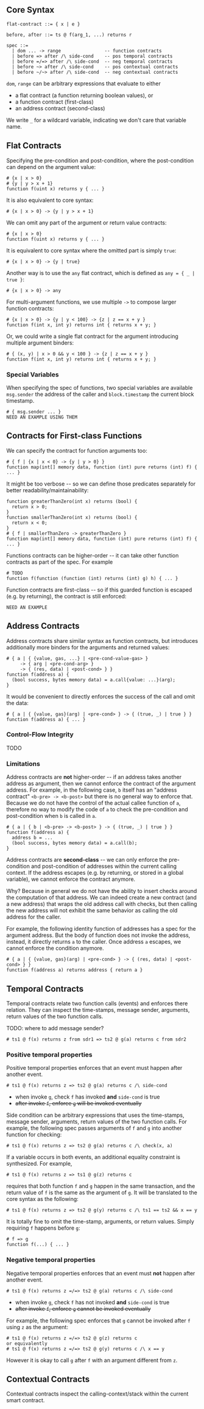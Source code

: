 ## Core Syntax

```
flat-contract ::= { x | e }

before, after ::= ts @ f(arg_1, ...) returns r

spec ::=
  | dom ... -> range                -- function contracts
  | before => after /\ side-cond    -- pos temporal contracts
  | before =/=> after /\ side-cond  -- neg temporal contracts
  | before ~> after /\ side-cond    -- pos contextual contracts
  | before ~/~> after /\ side-cond  -- neg contextual contracts
```

`dom`, `range` can be arbitrary expressions that evaluate to either
- a flat contract (a function returning boolean values), or
- a function contract (first-class)
- an address contract (second-class)

We write `_` for a wildcard variable, indicating we don't care that variable name.

## Flat Contracts

Specifying the pre-condition and post-condition, where the post-condition
can depend on the argument value:

```
# {x | x > 0}
# {y | y > x + 1}
function f(uint x) returns y { ... }
```
It is also equivalent to core syntax:
```
# {x | x > 0} -> {y | y > x + 1}
```

We can omit any part of the argument or return value contracts:

```
# {x | x > 0}
function f(uint x) returns y { ... }
```
It is equivalent to core syntax where the omitted part is simply `true`:
```
# {x | x > 0} -> {y | true}
```
Another way is to use the `any` flat contract, which is defined as `any = { _ | true }`:
```
# {x | x > 0} -> any
```

For multi-argument functions, we use multiple `->` to compose larger function
contracts:
```
# {x | x > 0} -> {y | y < 100} -> {z | z == x + y }
function f(int x, int y) returns int { returns x + y; }
```
Or, we could write a single flat contract for the argument introducing
multiple argument binders:
```
# { (x, y) | x > 0 && y < 100 } -> {z | z == x + y }
function f(int x, int y) returns int { returns x + y; }
```

### Special Variables

When specifying the spec of functions, two special variables are available
`msg.sender` the address of the caller and `block.timestamp` the current
block timestamp.

```
# { msg.sender ... }
NEED AN EXAMPLE USING THEM
```

## Contracts for First-class Functions

We can specify the contract for function arguments too:
```
# { f | {x | x < 0} -> {y | y > 0} }
function map(int[] memory data, function (int) pure returns (int) f) { ... }
```
It might be too verbose -- so we can define those predicates separately for better readability/maintainability:
```
function greaterThanZero(int x) returns (bool) {
  return x > 0;
}
function smallerThanZero(int x) returns (bool) {
  return x < 0;
}
# { f | smallerThanZero -> greaterThanZero }
function map(int[] memory data, function (int) pure returns (int) f) { ... }
```

Functions contracts can be higher-order -- it can take other function contracts
as part of the spec. For example
```
# TODO
function f(function (function (int) returns (int) g) h) { ... }
```

Function contracts are first-class -- so if this guarded function is escaped (e.g. by returning), the contract is still enforced:
```
NEED AN EXAMPLE
```

## Address Contracts

Address contracts share similar syntax as function contracts, but introduces additionally more binders for the arguments and returned values:

```
# { a | { {value, gas, ...} | <pre-cond-value-gas> }
     -> { arg | <pre-cond-arg> }
     -> { (res, data) | <post-cond> } }
function f(address a) {
  (bool success, bytes memory data) = a.call{value: ...}(arg);
}
```

It would be convenient to directly enforces the success of the call and omit
the data:
```
# { a | { {value, gas}(arg) | <pre-cond> } -> { (true, _) | true } }
function f(address a) { ... }
```

### Control-Flow Integrity

TODO

### Limitations

Address contracts are **not** higher-order -- if an address takes another address
as argument, then we cannot enforce the contract of the argument address.
For example, in the following case, `b` itself has an "address contract"
`<b-pre> -> <b-post>` but there is no general way to enforce that.
Because we do not have the control of the actual callee function of `a`,
therefore no way to modify the code of `a` to check the pre-condition
and post-condition when `b` is called in `a`.

```
# { a | { b | <b-pre> -> <b-post> } -> { (true, _) | true } }
function f(address a) {
  address b = ...
  (bool success, bytes memory data) = a.call(b);
}
```

Address contracts are **second-class** -- we can only enforce the pre-condition
and post-condition of addresses within the current calling context.
If the address escapes (e.g. by returning, or stored in a global variable),
we cannot enforce the contract anymore.

Why? Because in general we do not have the ability to insert checks around the
computation of that address. We can indeed create a new contract (and a new address) that wraps the old address call with checks, but then calling
the new address will not exhibit the same behavior as calling the old address
for the caller.

For example, the following identity function of addresses has a spec
for the argument address. But the body of function does not invoke
the address, instead, it directly returns `a` to the caller.
Once address `a` escapes, we cannot enforce the condition anymore.

```
# { a | { {value, gas}(arg) | <pre-cond> } -> { (res, data) | <post-cond> } }
function f(address a) returns address { return a }
```

## Temporal Contracts

Temporal contracts relate two function calls (events) and enforces there
relation.
They can inspect the time-stamps, message sender, arguments, return values
of the two function calls.

TODO: where to add message sender?
```
# ts1 @ f(x) returns z from sdr1 => ts2 @ g(a) returns c from sdr2
```

### Positive temporal properties

Positive temporal properties enforces that an event must happen
after another event.

```
# ts1 @ f(x) returns z => ts2 @ g(a) returns c /\ side-cond
```

- when invoke `g`, check `f` has invoked **and** `side-cond` is true
- ~~after invoke `f`, enforce `g` will be invoked eventually~~

Side condition can be arbitrary expressions that uses the time-stamps, message
sender, arguments, return values of the two function calls.
For example, the following spec passes arguments of `f` and `g` into
another function for checking:

```
# ts1 @ f(x) returns z => ts2 @ g(a) returns c /\ check(x, a)
```

If a variable occurs in both events, an additional equality constraint
is synthesized.  For example,
```
# ts1 @ f(x) returns z => ts1 @ g(z) returns c
```
requires that both function `f` and `g` happen in the same transaction,
and the return value of `f` is the same as the argument of `g`.
It will be translated to the core syntax as the following:
```
# ts1 @ f(x) returns z => ts2 @ g(y) returns c /\ ts1 == ts2 && x == y
```

It is totally fine to omit the time-stamp, arguments, or return values.
Simply requiring `f` happens before `g`:
```
# f => g
function f(...) { ... }
```

### Negative temporal properties

Negative temporal properties enforces that an event must **not**
happen after another event.

```
# ts1 @ f(x) returns z =/=> ts2 @ g(a) returns c /\ side-cond
```

- when invoke `g`, check `f` has not invoked **and** `side-cond` is true
- ~~after invoke `f`, enforce `g` cannot be invoked eventually~~

For example, the following spec enforces that `g` cannot be
invoked after `f` using `z` as the argument:
```
# ts1 @ f(x) returns z =/=> ts2 @ g(z) returns c
or equivalently
# ts1 @ f(x) returns z =/=> ts2 @ g(y) returns c /\ x == y
```
However it is okay to call `g` after `f` with an argument different from `z`.

## Contextual Contracts

Contextual contracts inspect the calling-context/stack within the
current smart contract.




